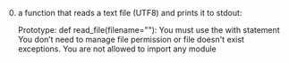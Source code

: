 0. a function that reads a text file (UTF8) and prints it to stdout:

   Prototype: def read_file(filename=""):
   You must use the with statement
   You don’t need to manage file permission or file doesn't exist exceptions.
   You are not allowed to import any module

